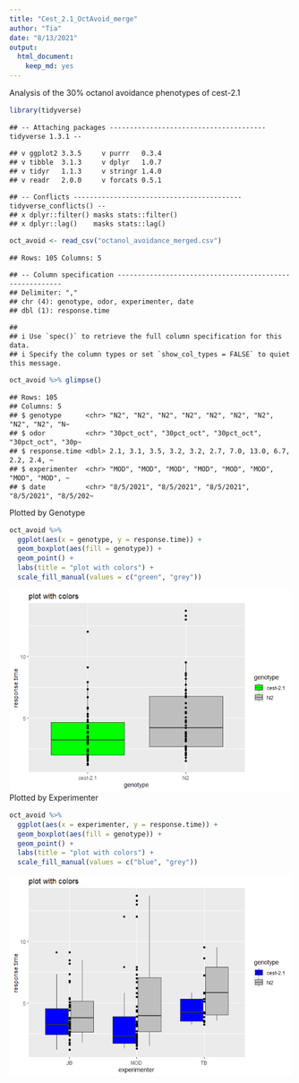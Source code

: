 ```yaml
---
title: "Cest_2.1_OctAvoid_merge"
author: "Tia"
date: "8/13/2021"
output: 
  html_document: 
    keep_md: yes
---
```

Analysis of the 30% octanol avoidance phenotypes of cest-2.1


```r
library(tidyverse)
```

```
## -- Attaching packages --------------------------------------- tidyverse 1.3.1 --
```

```
## v ggplot2 3.3.5     v purrr   0.3.4
## v tibble  3.1.3     v dplyr   1.0.7
## v tidyr   1.1.3     v stringr 1.4.0
## v readr   2.0.0     v forcats 0.5.1
```

```
## -- Conflicts ------------------------------------------ tidyverse_conflicts() --
## x dplyr::filter() masks stats::filter()
## x dplyr::lag()    masks stats::lag()
```

```r
oct_avoid <- read_csv("octanol_avoidance_merged.csv")
```

```
## Rows: 105 Columns: 5
```

```
## -- Column specification --------------------------------------------------------
## Delimiter: ","
## chr (4): genotype, odor, experimenter, date
## dbl (1): response.time
```

```
## 
## i Use `spec()` to retrieve the full column specification for this data.
## i Specify the column types or set `show_col_types = FALSE` to quiet this message.
```


```r
oct_avoid %>% glimpse()
```

```
## Rows: 105
## Columns: 5
## $ genotype      <chr> "N2", "N2", "N2", "N2", "N2", "N2", "N2", "N2", "N2", "N~
## $ odor          <chr> "30pct_oct", "30pct_oct", "30pct_oct", "30pct_oct", "30p~
## $ response.time <dbl> 2.1, 3.1, 3.5, 3.2, 3.2, 2.7, 7.0, 13.0, 6.7, 2.2, 2.4, ~
## $ experimenter  <chr> "MOD", "MOD", "MOD", "MOD", "MOD", "MOD", "MOD", "MOD", ~
## $ date          <chr> "8/5/2021", "8/5/2021", "8/5/2021", "8/5/2021", "8/5/202~
```

Plotted by Genotype

```r
oct_avoid %>%
  ggplot(aes(x = genotype, y = response.time)) +
  geom_boxplot(aes(fill = genotype)) +
  geom_point() +
  labs(title = "plot with colors") +
  scale_fill_manual(values = c("green", "grey"))
```

![](Cest2.1_OctAvoidance_merged2_files/figure-html/unnamed-chunk-3-1.png)<!-- -->
Plotted by Experimenter

```r
oct_avoid %>%
  ggplot(aes(x = experimenter, y = response.time)) +
  geom_boxplot(aes(fill = genotype)) +
  geom_point() +
  labs(title = "plot with colors") +
  scale_fill_manual(values = c("blue", "grey"))
```

![](Cest2.1_OctAvoidance_merged2_files/figure-html/unnamed-chunk-4-1.png)<!-- -->




